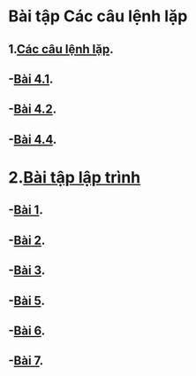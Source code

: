# Bài tập Các câu lệnh lặp
## 1.[Các câu lệnh lặp](https://hoctructuyencntt.github.io/NNLT/Bai04.html).
## -[Bài 4.1](https://www.jdoodle.com/a/5HAc).
## -[Bài 4.2](https://www.jdoodle.com/a/5HAd).
## -[Bài 4.4](https://www.jdoodle.com/a/5HAf).
# 2.[Bài tập lập trình](https://hoctructuyencntt.github.io/NNLT/Baitap.html)
## -[Bài 1](https://www.jdoodle.com/a/5HKC).
## -[Bài 2](https://www.jdoodle.com/a/5HKD).
## -[Bài 3](https://www.jdoodle.com/a/5HKE).
## -[Bài 5](https://www.jdoodle.com/a/5HAj).
## -[Bài 6](https://www.jdoodle.com/a/5HAl).
## -[Bài 7](https://www.jdoodle.com/a/5HAm).

